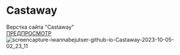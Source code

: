 # Castaway
Верстка сайта "Castaway" <br />
<a href="https://iwannabejutser.github.io/Castaway/">ПРЕДПРОСМОТР</a>
![screencapture-iwannabejutser-github-io-Castaway-2023-10-05-02_23_11](https://github.com/IwannaBejutser/Castaway/assets/132378124/eed14886-8bcd-4351-ab10-ac1bc294225e)
